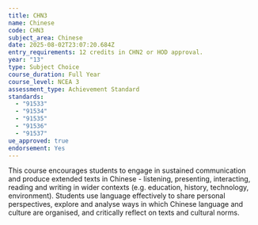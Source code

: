 ```yaml
---
title: CHN3
name: Chinese
code: CHN3
subject_area: Chinese
date: 2025-08-02T23:07:20.684Z
entry_requirements: 12 credits in CHN2 or HOD approval.
year: "13"
type: Subject Choice
course_duration: Full Year
course_level: NCEA 3
assessment_type: Achievement Standard
standards:
  - "91533"
  - "91534"
  - "91535"
  - "91536"
  - "91537"
ue_approved: true
endorsement: Yes
---
```

This course encourages students to engage in sustained communication and produce extended texts in Chinese - listening, presenting, interacting, reading and writing in wider contexts (e.g. education, history, technology, environment). Students use language effectively to share personal perspectives, explore and analyse ways in which Chinese language and culture are organised, and critically reflect on texts and cultural norms.
